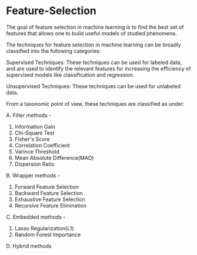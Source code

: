 # Feature-Selection
The goal of feature selection in machine learning is to find the best set of features that allows one to build useful models of studied phenomena.

The techniques for feature selection in machine learning can be broadly classified into the following categories:

Supervised Techniques: These techniques can be used for labeled data, and are used to identify the relevant features for increasing the efficiency of supervised models like classification and regression.

Unsupervised Techniques: These techniques can be used for unlabeled data.

From a taxonomic point of view, these techniques are classified as under:

A. Filter methods - 
  1. Information Gain
  2. Chi-Square Test
  3. Fisher's Score
  4. Correlation Coefficient
  5. Varince Threshold
  6. Mean Absolute Difference(MAD)
  7. Dispersion Ratio

B. Wrapper methods - 
  1. Forward Feature Selection
  2. Backward Feature Selection
  3. Exhaustive Feature Selection
  4. Recursive Feature Elimination

C. Embedded methods -
  1. Lasso Regularization(L1)
  2. Random Forest Importance

D. Hybrid methods
